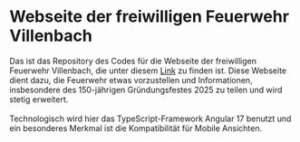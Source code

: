 # Webseite der freiwilligen Feuerwehr Villenbach
Das ist das Repository des Codes für die Webseite der freiwilligen Feuerwehr Villenbach, die unter diesem [Link](https://www.feuerwehr-villenbach.de) zu finden ist. 
Diese Webseite dient dazu, die Feuerwehr etwas vorzustellen und Informationen, insbesondere des 150-jährigen Gründungsfestes 2025 zu teilen und wird stetig erweitert.
<br />
<br />
Technologisch wird hier das TypeScript-Framework Angular 17 benutzt und ein besonderes Merkmal ist die Kompatibilität für Mobile Ansichten.
